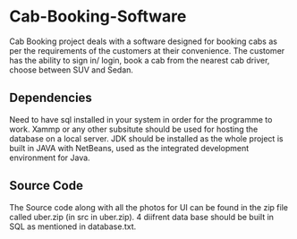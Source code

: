 # Cab-Booking-Software
Cab Booking project deals with a software designed for booking cabs as per the requirements of the customers at their convenience. The customer has the ability to sign in/ login, book a cab from the nearest cab driver, choose between SUV and Sedan.
## Dependencies
Need to have sql installed in your system in order for the programme to work. Xammp or any other subsitute should be used for hosting the database on a local server. JDK should be installed as the whole project is built in JAVA with NetBeans, used as the integrated development environment for Java. 
## Source Code
The Source code along with all the photos for UI can be found in the zip file called uber.zip (in src in uber.zip). 4 diifrent data base should be built in SQL as mentioned in database.txt.
